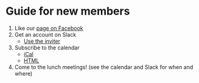 Guide for new members
=====================

1. Like our [page on Facebook](https://www.facebook.com/CodeAtLTH/)
1. Get an account on Slack
   - [Use the inviter](https://codeatlth.herokuapp.com/)
1. Subscribe to the calendar
   - [iCal](https://calendar.google.com/calendar/ical/oubpi3372hdf6otkatuqre434k%40group.calendar.google.com/public/basic.ics)
   - [HTML](https://calendar.google.com/calendar/embed?src=oubpi3372hdf6otkatuqre434k%40group.calendar.google.com&ctz=Europe/Stockholm)
1. Come to the lunch meetings! (see the calendar and Slack for when and where)
